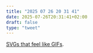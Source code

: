 ```yaml
---
title: "2025 07 26 20 31 41"
date: 2025-07-26T20:31:41+02:00
draft: false
type: "tweet"
---
```

[SVGs that feel like GIFs](https://koaning.io/posts/svg-gifs/).
